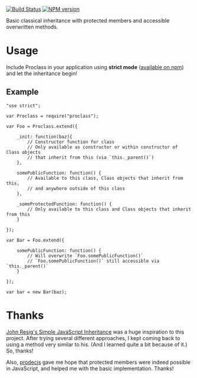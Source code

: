 [![Build Status](https://travis-ci.org/bfrohs/Proclass.png?branch=master)](https://travis-ci.org/bfrohs/Proclass) [![NPM version](https://badge.fury.io/js/proclass.png)](http://badge.fury.io/js/proclass)

Basic classical inheritance with protected members and accessible overwritten methods.

# Usage

Include Proclass in your application using **strict mode** ([available on npm](https://npmjs.org/package/proclass)) and let the inheritance begin!

## Example

	"use strict";

	var Proclass = require("proclass");

	var Foo = Proclass.extend({

		_init: function(baz){
			// Constructor function for class
			// Only available as constructor or within constructor of Class objects
			// that inherit from this (via `this._parent()`)
		},

		somePublicFunction: function() {
			// Available to this class, Class objects that inherit from this,
			// and anywhere outside of this class
		},

		_someProtectedFunction: function() {
			// Only available to this class and Class objects that inherit from this
		}

	});

	var Bar = Foo.extend({

		somePublicFunction: function() {
			// Will overwrite `Foo.somePublicFunction()`
			// `Foo.somePublicFunction()` still accessible via `this._parent()`
		}

	});

	var bar = new Bar(baz);

# Thanks

[John Resig's Simple JavaScript Inheritance](http://ejohn.org/blog/simple-javascript-inheritance/) was a huge inspiration to this project. After trying several different approaches, I kept coming back to using a method very similar to his. (And I learned quite a bit because of it.) So, thanks!

Also, [prodecjs](https://github.com/nemisj/prodecjs) gave me hope that protected members were indeed possible in JavaScript, and helped me with the basic implementation. Thanks!
